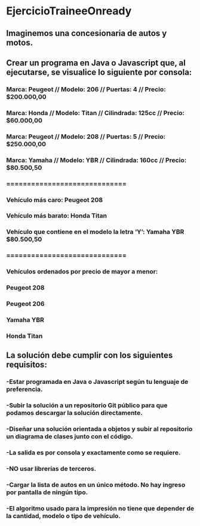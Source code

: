 # EjercicioTraineeOnready


## Imaginemos una concesionaria de autos y motos.
## Crear un programa en Java o Javascript que, al ejecutarse, se visualice lo siguiente por consola:


### Marca: Peugeot // Modelo: 206 // Puertas: 4 // Precio: $200.000,00
### Marca: Honda // Modelo: Titan // Cilindrada: 125cc // Precio: $60.000,00
### Marca: Peugeot // Modelo: 208 // Puertas: 5 // Precio: $250.000,00
### Marca: Yamaha // Modelo: YBR // Cilindrada: 160cc // Precio: $80.500,50
### =============================
### Vehículo más caro: Peugeot 208
### Vehículo más barato: Honda Titan
### Vehículo que contiene en el modelo la letra ‘Y’: Yamaha YBR $80.500,50
### =============================
### Vehículos ordenados por precio de mayor a menor:
### Peugeot 208
### Peugeot 206
### Yamaha YBR
### Honda Titan


## La solución debe cumplir con los siguientes requisitos:
### -Estar programada en Java o Javascript según tu lenguaje de preferencia.
### -Subir la solución a un repositorio Git público para que podamos descargar la solución directamente.
### -Diseñar una solución orientada a objetos y subir al repositorio un diagrama de clases junto con el código.
### -La salida es por consola y exactamente como se requiere.
### -NO usar librerías de terceros.
### -Cargar la lista de autos en un único método. No hay ingreso por pantalla de ningún tipo.
### -El algoritmo usado para la impresión no tiene que depender de la cantidad, modelo o tipo de vehículo.
